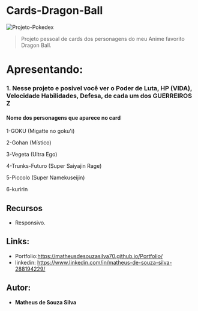 
# Cards-Dragon-Ball 
<img src="https://github.com/MatheusdeSouzaSilva70/Projeto-Pokedex/blob/main/pokedex-main/src/images/28.07.2022_11.29.36_REC.png" alt="Projeto-Pokedex">

> Projeto pessoal de cards dos personagens do meu Anime favorito Dragon Ball.

# Apresentando:
### 1. Nesse projeto e posivel você ver o Poder de Luta, HP (VIDA), Velocidade Habilidades, Defesa, de cada um dos GUERREIROS Z
####  Nome dos personagens que aparece no card
<P>1-GOKU (Migatte no goku'i)
</P>
<P>2-Gohan (Místico)
</P>
<P>3-Vegeta (Ultra Ego)
</P>
<P>4-Trunks-Futuro (Super Saiyajin Rage)
</P>
<P>5-Piccolo (Super Namekuseijin)
</P>
<P>6-kuririn
</P>

## Recursos
- Responsivo.

## Links:
- Portfolio:https://matheusdesouzasilva70.github.io/Portfolio/
- linkedin: https://www.linkedin.com/in/matheus-de-souza-silva-288194229/

## Autor:
* **Matheus de Souza Silva**



